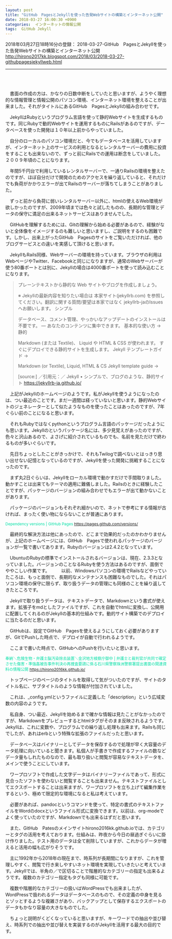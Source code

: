 ```yaml
---
layout: post
title: "GitHub　PagesとJekyllを使った告発Webサイトの構築とインターネット公開"
date: 2018-03-27 16:00:30 +0900
categories:  インターネットの情報公開
tags:  GitHub Jekyll
---
```


2018年03月27日18時16分の登録： 2018-03-27-GitHub　PagesとJekyllを使った告発Webサイトの構築とインターネット公開 <http://hirono2017kk.blogspot.com/2018/03/2018-03-27-githubpagesjekyllweb.html>
<hr />
<br />
<br />
<br />
　書面の作成の方は、かなりの日数中断をしていたと思いますが、ようやく理想的な情報管理と情報公開のパソコン環境、インターネット環境を整えることが出来ました。それがタイトルにあるGitHub　PagesとJekyllの組み合わせです。

　JekyllはRubyというプログラム言語を使って静的Webサイトを生成するものです。同じRubyで動的Webサイトを運用するものにRailsがあるのですが、データベースを使った開発は１０年以上前からやっていました。

　自分のローカルのパソコン環境だと、今でもデータベースを活用していますが、インターネット上のサービスの利用となるとレンタルサーバーの費用に投資をすることも出来ないので、ずっと前にRailsでの運用は断念をしていました。２００９年頃のことになります。

　年間5千円台で利用しているレンタルサーバーで、一通りRailsの環境を整えたのですが、ほぼ自分だけで開発のためのアクセスを繰り返していると、それだけでも負荷がかかりエラーが出てRailsのサーバーが落ちてしまうことがありました。

　ずっと前から負荷に弱いレンタルサーバー以外に、htmlの使えるWeb環境が欲しかったのですが、2009年頃までは色々と試したものの、長期的な管理とデータの保守に満足の出来るネットサービスはありませんでした。

　GitHubを理解するためには、Gitの理解から始める必要があるので、経験がないと全体像をイメージするのも難しいと思いますし、ご説明をするのも困難です。しかし、出来上がったGitHub　Pagesのサイトをご覧いただければ、他のブログサービスとの違いを実感して頂けると思います。

　JekyllもRails同様、Webサーバーの環境を持っています。ブラウザの利用はWebページやTwitter、Facebookと同じになりますが、通常のWebサーバーが使う80番ポートとは別に、Jekyllの場合は4000番ポートを使って読み込むことになります。

<blockquote>
プレーンテキストから静的な Web サイトやブログを作成しましょう。

※ Jekyllの最新内容を知りたい場合は 本家サイト(jekyllrb.com) を参照してください。翻訳に関する質問/要望は本家ではなく jekyllrb-jaのIssues へお願いします。
シンプル

データベース、コメント管理、やっかいなアップデートのインストールは不要です。 — あなたのコンテンツに集中できます。
基本的な使い方 →
静的

Markdown (または Textile)、 Liquid や HTML & CSS が使われます。 すぐにデプロイできる静的サイトを生成します。
Jekyll テンプレートガイド →

Markdown (or Textile), Liquid, HTML & CS Jekyll template guide →

[source:] ／引用元：／ Jekyll • シンプルで、ブログのような、静的サイト https://jekyllrb-ja.github.io/
</blockquote>

　上記がJekyllのホームページのようです。私がJekyllを使うようになったのは、つい最近のことです。まだ一週間は経っていないと思います。静的Webサイトのジェネレーターとして似たようなものを使ったことはあったのですが、7年ぐらい前のことになると思います。

　それもRubyではなくpythonというプログラム言語のパッケージだったようにも思います。Jekyllのというパッケージ名には、多少見覚えがあったのですが、色々と沢山あるので、よさげに紹介されているものでも、名前を見ただけで終わるものが多いぐらいです。

　先日ちょっとしたことがきっかけで、それもTwilogで調べないとはっきり思い出せない記憶となっているのですが、Jekyllを使った開発に挑戦することになったのです。

　まず丸2日ぐらいは、Jekyllをローカル環境で動かすだけで手間取りました。動かすことは出来てもテーマの適用に難儀しました。Railsのときに経験したことですが、パッケージのバージョンの組み合わせでもエラーが出て動かないことがあります。

　パッケージのバージョンもそれぞれ細かいので、ネットで参考にする情報が古ければ、まったく使い物にならないことが普通にあります。

<span style="color: #01DFA5; font-size: 12px;">Dependency versions | GitHub Pages https://pages.github.com/versions/</span>

　最終的な解決方法は他にあったので、どこまで効果的だったのかわかりませんが、上記のホームページには、GitHub　Pagesで使われるパッケージのバージョンが一覧で書いてあります。Rubyのバージョンは2.4.2となっています。

　UbuntuのRubyの標準でインストールされるバージョンは、現在、2.3.3となっていました。バージョンのことなるRubyを使う方法はあるのですが、面倒でややこしい作業です。
　
　以前、Windowsパソコンの環境でRailsなどやっていたころは、もっと面倒で、長期的なメンテナンスも困難なものでした。それはパソコン環境の保守に限らず、取り扱うデータの管理にも同様のことを繰り返してきたところです。

　Jekyllで取り扱うデータは、テキストデータで、Markdownという書式が使えます。拡張子をmdとしたファイルですが、これを自動でhtmlに変換し、公開用に配置してくれるのがJekyllの基本的仕組みです。動的サイト構築でのデプロイに当たるのだと思います。

　GitHubは、設定でGitHub　Pagesを使えるようにしておく必要がありますが、GitでPushした時点で、デプロイが自動で行われるようです。

　ここまで書いた時点で、GitHubへのPushを行いたいと思います。

<span style="color: #01DFA5; font-size: 12px;">奉納＼危険生物・弁護士脳汚染除去装置＼金沢地方検察庁御中 | 弁護士と裁判官が共同で確定させた傷害・準強姦被告事件判決の再捜査要請に係る石川県警察珠洲警察署提出書面の関連資料の情報公開 https://hirono2016kk.github.io/</span>

　トップページのページのタイトルを取得して気がついたのですが、サイトのタイトル名に、サブタイトルのような情報が付加されていました。

　これは、_config.ymlというファイルに定義した「description」という広域変数の内容のようです。

　私自身、つい最近、Jekyllを始めるまで確かな情報は見たことがなかったのですが、Markdownをプレビューするとhtmlタグがそのまま反映されるようです。Jekyllは、これに変数や、プログラムでの繰り返し処理も出来ます。Railsも同じでしたが、あれはerbという特殊な拡張のファイルだったと思います。

　データベースはバイナリーとしてデータを保存するので処理が早く大容量のデータ処理に向いていると聞きます。私個人が手書きで作成するファイルの数などデータ量もしれたものなので、最も取り扱いと閲覧が容易なテキストデータを、メインで使うことにしています。

　ワープロソフトで作成した文字データはバイナリーファイルであって、形式に見合ったソフトを使わないと閲覧することも出来ません。テキストファイルとしてエクスポートすることは出来ますが、ワープロソフトを立ち上げて編集作業をするという、極めて限定的な環境になると私は考えています。

　必要があれば、pandocというコマンドを使って、特定の書式のテキストファイルをWordのdocxというファイル形式に変換できます。以前は、org-modeでよく使っていたのですが、Markdownでも出来るはずだと思います。

　また、GitHub　Patesのメインサイトhirono2016kk.github.ioでは、カテゴリーとタグの活用を考えております。仕組みは、昨夜から今日の昼過ぎぐらいに掛け作りました。テスト用のデータは全て削除していますが、これからデータが増えると活用の幅も広がりそうです。

　主に1992年から2018年の現在まで、時系列が長期間になりますが、これを管理しやすく、閲覧で行き来しやすいネット環境を実現していきたいと考えています。Jekyllでは、半角の／で区切ることで階層的なカテゴリーの指定も出来るようです。複数のカテゴリー指定もタグも同様に可能です。

　複数や階層的なカテゴリーの扱いはWordPressでも出来ましたが、WordPressで扱われるデータはデータベースのもので、その定義の中身を見るとゾッとするような複雑さがあり、バックアップとして保存するエクスポートのデータもかなり容量の大きなものでした。

　ちょっと説明がくどくなっていると思いますが、キーワードでの抽出や並び替え、時系列での抽出や並び替えを実装するのがJekyllを活用する最大の目的です。

